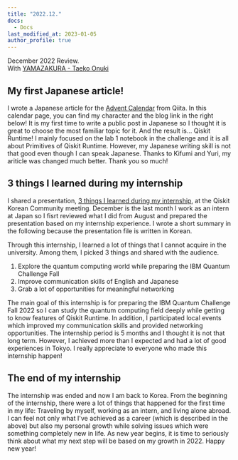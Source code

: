 ```yaml
---
title: "2022.12."
docs:
  - Docs
last_modified_at: 2023-01-05
author_profile: true
---
```


December 2022 Review.<br/>
With [YAMAZAKURA - Taeko Onuki](https://youtu.be/iZGleXXX1pI)

## My first Japanese article!

I wrote a Japanese article for the [Advent Calendar](https://qiita.com/advent-calendar/2022/quantum) from Qiita.
In this calendar page, you can find my character and the blog link in the right below!
It is my first time to write a public post in Japanese so
I thought it is great to choose the most familiar topic for it.
And the result is... Qiskit Runtime!
I mainly focused on the lab 1 notebook in the challenge and it is all about Primitives of Qiskit Runtime.
However, my Japanese writing skill is not that good even though I can speak Japanese.
Thanks to Kifumi and Yuri, my ariticle was changed much better. Thank you so much!

## 3 things I learned during my internship

I shared a presentation, [3 things I learned during my internship](https://www.slideshare.net/DayeongKang/3-things-i-learned-during-my-first-internship-lifeatibm),
at the Qiskit Korean Community meeting.
December is the last month I work as an intern at Japan so
I fisrt reviewed what I did from August and prepared the presentation based on my internship experience.
I wrote a short summary in the following because the presentation file is written in Korean.

Through this internship, I learned a lot of things that I cannot acquire in the university.
Among them, I picked 3 things and shared with the audience.

1. Explore the quantum computing world while preparing the IBM Quantum Challenge Fall
2. Improve communication skills of English and Japanese
3. Grab a lot of opportunities for meaningful networking

The main goal of this internship is for preparing the IBM Quantum Challenge Fall 2022
so I can study the quantum computing field deeply while getting to know features of Qiskit Runtime.
In addition, I participated local events which improved my communication skills and provided networking opportunities.
The internship period is 5 months and I thought it is not that long term.
However, I achieved more than I expected and had a lot of good experiences in Tokyo.
I really appreciate to everyone who made this internship happen!

## The end of my internship

The internship was ended and now I am back to Korea.
From the beginning of the internship, there were a lot of things that happened for the first time in my life:
Traveling by myself, working as an intern, and living alone abroad.
I can feel not only what I've achieved as a career (which is described in the above)
but also my personal growth while solving issues which were something completely new in life.
As new year begins, it is time to seriously think about what my next step will be based on my growth in 2022.
Happy new year!
